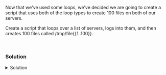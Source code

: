 Now that we've used some loops, we've decided we are going to create a script that uses both of the loop types to create 100 files on both of our servers.

Create a script that loops over a list of servers, logs into them, and then creates 100 files called /tmp/file{{1..100}}.

<br>

### Solution
<details>
<summary>Solution</summary>

Create a script that connects over ssh to both servers and creates the neccessary files. use vi or the text editor of your choice to create this script /root/file_create.sh


```plain
#!/bin/bash

for server in $(cat /root/servers.txt)
  do ssh $server 'for i in $(seq 100); do touch /tmp/file$i; done'
done

```

Set the file to executible for root user and root group.

```plain
chmod 750 /root/file_create.sh
```{{exec}}

Execute the script

```plain
/root/file_create.sh
```{{exec}}


If this works, you can see the files in both locations with this loop.

```plain
for server in controlplane node01; do ssh $server 'ls /tmp/file*'; done
```{{exec}}

Do you see the output you expected? Why or why not?

</details>